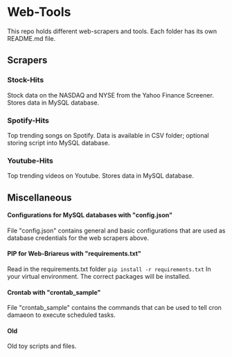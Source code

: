 # Web-Tools

This repo holds different web-scrapers and tools. Each folder has its own README.md file.

## Scrapers
### Stock-Hits 
Stock data on the NASDAQ and NYSE from the Yahoo Finance Screener. Stores data in MySQL database. 

### Spotify-Hits 
Top trending songs on Spotify. Data is available in CSV folder; optional storing script into MySQL database.

### Youtube-Hits 
Top trending videos on Youtube. Stores data in MySQL database.


## Miscellaneous


#### Configurations for MySQL databases with "config.json"
File "config.json" contains general and basic configurations that are used as
database credentials for the web scrapers above.

#### PIP for Web-Briareus with "requirements.txt"
Read in the requirements.txt folder
`pip install -r requirements.txt`
In your virtual environment. The correct packages will be installed. 

#### Crontab with "crontab\_sample"
File "crontab\_sample" contains the commands that can be used to tell cron damaeon to
execute scheduled tasks.

#### Old
Old toy scripts and files.
